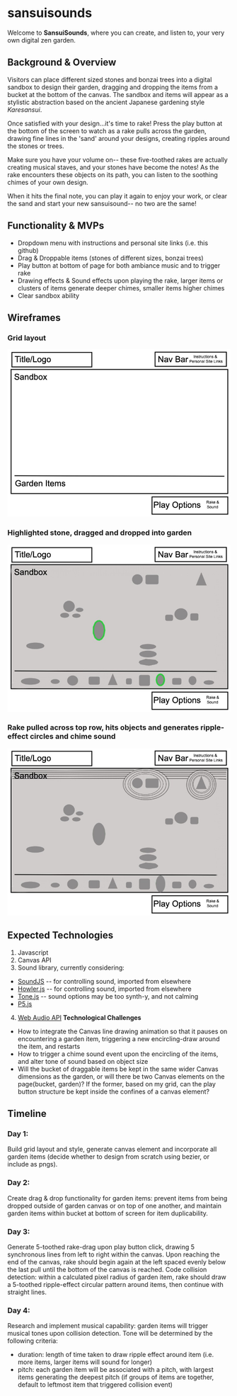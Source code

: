 # sansuisounds

Welcome to **SansuiSounds**, where you can create, and listen to, your very own digital zen garden.   

## Background & Overview  

Visitors can place different sized stones and bonzai trees into a digital sandbox to design their garden, dragging and dropping the items from a bucket at the 
bottom of the canvas. The sandbox and items will appear as a stylistic abstraction based on the ancient Japanese gardening style *Karesansui*.

Once satisfied with your design...it's time to rake! 
Press the play button at the bottom of the screen to watch as a rake pulls across the garden, drawing fine lines in the 'sand' around your designs, creating ripples around the stones or trees.

Make sure you have your volume on-- these five-toothed rakes are actually creating musical staves, and your stones have become the notes! As the rake encounters these objects on its path, you can listen to the soothing chimes of your own design.

When it hits the final note, you can play it again to enjoy your work, or clear the sand and start your new sansuisound-- no two are the same!


## Functionality & MVPs

- Dropdown menu with instructions and personal site links (i.e. this github)
- Drag & Droppable items (stones of different sizes, bonzai trees)
- Play button at bottom of page for both ambiance music and to trigger rake
- Drawing effects & Sound effects upon playing the rake, larger items or clusters of items generate deeper chimes, smaller items higher chimes
- Clear sandbox ability

## Wireframes
### Grid layout
![wireframe-1](https://github.com/beccaburten/sansuisounds/blob/master/src/images/wireframes/Wireframe%201.jpg)

### Highlighted stone, dragged and dropped into garden
![wireframe-2](https://github.com/beccaburten/sansuisounds/blob/master/src/images/wireframes/Wireframe%202.jpg)


### Rake pulled across top row, hits objects and generates ripple-effect circles and chime sound 
![wireframe-3](https://github.com/beccaburten/sansuisounds/blob/master/src/images/wireframes/Wireframe%203.jpg)


## Expected Technologies
1. Javascript
2. Canvas API
3. Sound library, currently considering:
- [SoundJS](https://createjs.com/soundjs) -- for controlling sound, imported from elsewhere
- [Howler.js](https://github.com/goldfire/howler.js#documentation) -- for controlling sound, imported from elsewhere
- [Tone.js](https://tonejs.github.io/) -- sound options may be too synth-y, and not calming
- [P5.js](https://p5js.org/examples/sound-load-and-play-sound.html)
4. [Web Audio API](https://developer.mozilla.org/en-US/docs/Web/API/Web_Audio_API)
**Technological Challenges**
- How to integrate the Canvas line drawing animation so that it pauses on encountering a garden item, triggering a new encircling-draw around the item, and restarts
- How to trigger a chime sound event upon the encircling of the items, and alter tone of sound based on object size
- Will the bucket of draggable items be kept in the same wider Canvas dimensions as the garden, or will there be two Canvas elements on the page(bucket, garden)? If the former, based on my grid, can the play button structure be kept inside the confines of a canvas element?

## Timeline
### Day 1: 
Build grid layout and style, generate canvas element and incorporate all garden items (decide whether to design from scratch using bezier, or include as pngs).

### Day 2:
Create drag & drop functionality for garden items: prevent items from being dropped outside of garden canvas or on top of one another, and maintain garden items within bucket at bottom of screen for item duplicability.  

### Day 3:
Generate 5-toothed rake-drag upon play button click, drawing 5 synchronous lines from left to right within the canvas. Upon reaching the end of the canvas, rake should begin again at the left spaced evenly below the last pull until the bottom of the canvas is reached. Code collision detection: within a calculated pixel radius of garden item, rake should draw a 5-toothed ripple-effect circular pattern around items, then continue with straight lines.

### Day 4:
Research and implement musical capability: garden items will trigger musical tones upon collision detection. Tone will be determined by the following criteria:
- duration: length of time taken to draw ripple effect around item (i.e. more items, larger items will sound for longer)
- pitch: each garden item will be associated with a pitch, with largest items generating the deepest pitch (if groups of items are together, default to leftmost item that triggered collision event)
